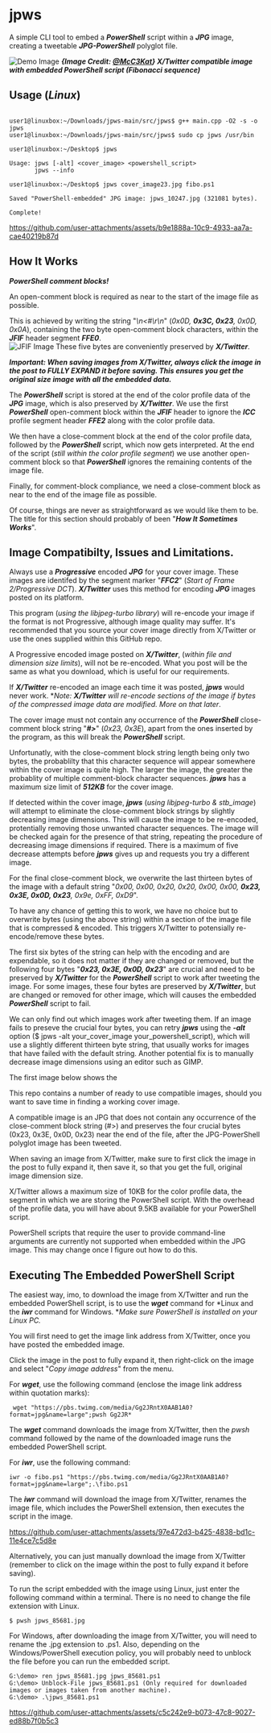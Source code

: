 # jpws

A simple CLI tool to embed a ***PowerShell*** script within a ***JPG*** image, creating a tweetable ***JPG-PowerShell*** polyglot file.  

![Demo Image](https://github.com/CleasbyCode/jpws/blob/main/demo_image/github_demo_pwsh_fibo.jpg) 
***{Image Credit: [@McC3Kat](https://x.com/McC3Kat)} X/Twitter compatible image with embedded PowerShell script (Fibonacci sequence)***  
  
## Usage (***Linux***)

```console

user1@linuxbox:~/Downloads/jpws-main/src/jpws$ g++ main.cpp -O2 -s -o jpws
user1@linuxbox:~/Downloads/jpws-main/src/jpws$ sudo cp jpws /usr/bin

user1@linuxbox:~/Desktop$ jpws

Usage: jpws [-alt] <cover_image> <powershell_script>  
       jpws --info

user1@linuxbox:~/Desktop$ jpws cover_image23.jpg fibo.ps1

Saved "PowerShell-embedded" JPG image: jpws_10247.jpg (321081 bytes).

Complete!
```

https://github.com/user-attachments/assets/b9e1888a-10c9-4933-aa7a-cae40219b87d

## How It Works

***PowerShell comment blocks!***

An open-comment block is required as near to the start of the image file as possible.  

This is achieved by writing the string "*\n<#\r\n*" (*0x0D, ***0x3C, 0x23***, 0x0D, 0x0A*), containing the two byte open-comment block characters, within the ***JFIF*** header segment ***FFE0***.  
![JFIF Image](https://github.com/CleasbyCode/jpws/blob/main/demo_image/jfif.png) 
These five bytes are conveniently preserved by ***X/Twitter***.  

***Important: When saving images from X/Twitter, always click the image in the post to FULLY EXPAND it before saving. This ensures you get the original size image with all the embedded data.***

The ***PowerShell*** script is stored at the end of the color profile data of the ***JPG*** image, which is also preserved by ***X/Twitter***. We use the first ***PowerShell*** open-comment block within the ***JFIF*** header to ignore the ***ICC*** profile segment header ***FFE2*** along with the color profile data.  

We then have a close-comment block at the end of the color profile data, followed by the ***PowerShell*** script, which now gets interpreted. At the end of the script (*still within the color profile segment*) we use another open-comment block so that ***PowerShell*** ignores the remaining contents of the image file.  

Finally, for comment-block compliance, we need a close-comment block as near to the end of the image file as possible. 

Of course, things are never as straightforward as we would like them to be. The title for this section should probably of been "***How It Sometimes Works***".  

## Image Compatibilty, Issues and Limitations.

Always use a ***Progressive*** encoded ***JPG*** for your cover image. These images are identifed by the segment marker "***FFC2***" (*Start of Frame 2/Progressive DCT*).  ***X/Twitter*** uses this method for encoding ***JPG*** images posted on its platform.

This program (*using the libjpeg-turbo library*) will re-encode your image if the format is not Progressive, although image quality may suffer. It's recommended that you source your cover image directly from X/Twitter or use the ones supplied within this GitHub repo.

A Progressive encoded image posted on ***X/Twitter***, (*within file and dimension size limits*), will not be re-encoded. What you post will be the same as what you download, which is useful for our requirements.  

If ***X/Twitter*** re-encoded an image each time it was posted, ***jpws*** would never work.   **Note: ***X/Twitter*** will re-encode sections of the image if bytes of the compressed image data are modified. More on that later*. 

The cover image must not contain any occurrence of the ***PowerShell*** close-comment block string "***#>***" (*0x23, 0x3E*), apart from the ones inserted by the program, as this will break the ***PowerShell*** script.  

Unfortunatly, with the close-comment block string length being only two bytes, the probablilty that this character sequence will appear somewhere within the cover image is quite high. The larger the image, the greater the probablity of multiple comment-block character sequences. ***jpws*** has a maximum size limit of ***512KB*** for the cover image. 

If detected within the cover image, ***jpws*** (*using libjpeg-turbo & stb_image*) will attempt to eliminate the close-comment block strings by slightly decreasing image dimensions. This will cause the image to be re-encoded, protentially removing those unwanted character sequences. The image will be checked again for the presence of that string, repeating the procedure of decreasing image dimensions if required. There is a maximum of five decrease attempts before ***jpws*** gives up and requests you try a different image.

For the final close-comment block, we overwrite the last thirteen bytes of the image with a default string "*0x00, 0x00, 0x20, 0x20, 0x00, 0x00, ***0x23, 0x3E, 0x0D, 0x23***, 0x9e, 0xFF, 0xD9*".  

To have any chance of getting this to work, we have no choice but to overwrite bytes (using the above string) within a section of the image file that is compressed & encoded. This triggers X/Twitter to potensially re-encode/remove these bytes.  

The first six bytes of the string can help with the encoding and are expendable, so it does not matter if they are changed or removed, but the following four bytes "***0x23, 0x3E, 0x0D, 0x23***" are crucial and need to be preserved by ***X/Twitter*** for the ***PowerShell*** script to work after tweeting the image. For some images, these four bytes are preserved by ***X/Twitter***, but are changed or removed for other image, which will causes the embedded ***PowerShell*** script to fail.

We can only find out which images work after tweeting them. If an image fails to preseve the crucial four bytes, you can retry ***jpws*** using the ***-alt*** option ($ jpws -alt your_cover_image your_powershell_script), which will use a slightly different thirteen byte string, that usually works for images that have failed with the default string. Another potential fix is to manually decrease image dimensions using an editor such as GIMP.

The first image below shows the 


This repo contains a number of ready to use compatible images, should you want to save time in finding a working cover image. 

A compatible image is an JPG that does not contain any occurrence of the close-comment block string (#>) and preserves the four crucial bytes (0x23, 0x3E, 0x0D, 0x23) near the end of the file, after the JPG-PowerShell polyglot image has been tweeted.

When saving an image from X/Twitter, make sure to first click the image in the post to fully expand it, then save it, so that you get the full, original image dimension size. 

X/Twitter allows a maximum size of 10KB for the color profile data, the segment in which we are storing the PowerShell script. With the overhead of the profile data, you will have about 9.5KB available for your PowerShell script.

PowerShell scripts that require the user to provide command-line arguments are currently not supported when embedded within the JPG image. This may change once I figure out how to do this.

## Executing The Embedded PowerShell Script

The easiest way, imo, to download the image from X/Twitter and run the embedded PowerShell script, is to use the ***wget*** command for *Linux and the ***iwr*** command for Windows.
**Make sure PowerShell is installed on your Linux PC.*  

You will first need to get the image link address from X/Twitter, once you have posted the embedded image.

Click the image in the post to fully expand it, then right-click on the image and select "*Copy image address*" from the menu.

For ***wget***, use the following command (enclose the image link address within quotation marks):
```console
 wget "https://pbs.twimg.com/media/Gg2JRntX0AAB1A0?format=jpg&name=large";pwsh Gg2JR*
```
The ***wget*** command downloads the image from X/Twitter, then the *pwsh* command followed by the name of the downloaded image runs the embedded PowerShell script.

For ***iwr***, use the following command:
```console
iwr -o fibo.ps1 "https://pbs.twimg.com/media/Gg2JRntX0AAB1A0?format=jpg&name=large";.\fibo.ps1
```
The ***iwr*** command will download the image from X/Twitter, renames the image file, which includes the PowerShell extension, then executes the script in the image.

https://github.com/user-attachments/assets/97e472d3-b425-4838-bd1c-11e4ce7c5d8e

Alternatively, you can just manually download the image from X/Twitter (remember to click on the image within the post to fully expand it before saving).

To run the script embedded with the image using Linux, just enter the following command within a terminal. There is no need to change the file extension with Linux. 

```console
$ pwsh jpws_85681.jpg
```
For Windows, after downloading the image from X/Twitter, you will need to rename the .jpg extension to .ps1. Also, depending on the Windows/PowerShell execution policy,
you will probably need to unblock the file before you can run the embedded script.

```console
G:\demo> ren jpws_85681.jpg jpws_85681.ps1
G:\demo> Unblock-File jpws_85681.ps1 (Only required for downloaded images or images taken from another machine).
G:\demo> .\jpws_85681.ps1
```
https://github.com/user-attachments/assets/c5c242e9-b073-47c8-9027-ed88b7f0b5c3

##

